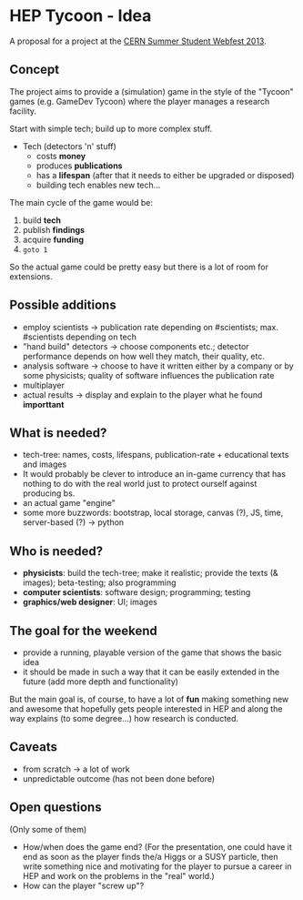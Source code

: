 # HEP Tycoon - Idea

A proposal for a project at the [CERN Summer Student Webfest 2013](http://www.citizencyberscience.net/wiki).

## Concept
The project aims to provide a (simulation) game in the style of the "Tycoon" games (e.g. GameDev Tycoon) where the player manages a research facility.

Start with simple tech; build up to more complex stuff.

 * Tech (detectors 'n' stuff)
     * costs **money**
     * produces **publications**
     * has a **lifespan** (after that it needs to either be upgraded or disposed)
     * building tech enables new tech…

The main cycle of the game would be:
 1. build **tech**
 2. publish **findings**
 3. acquire **funding**
 4. `goto 1`

So the actual game could be pretty easy but there is a lot of room for extensions.

## Possible additions
 * employ scientists → publication rate depending on #scientists; max. #scientists depending on tech
 * "hand build" detectors → choose components etc.; detector performance depends on how well they match, their quality, etc.
 * analysis software → choose to have it written either by a company or by some physicists; quality of software influences the publication rate
 * multiplayer
 * actual results → display and explain to the player what he found **importtant**

## What is needed?
 * tech-tree: names, costs, lifespans, publication-rate + educational texts and images
 * It would probably be clever to introduce an in-game currency that has nothing to do with the real world just to protect ourself against producing bs.
 * an actual game "engine"
 * some more buzzwords: bootstrap, local storage, canvas (?), JS, time, server-based (?) → python

## Who is needed?
 * **physicists**: build the tech-tree; make it realistic; provide the texts (& images); beta-testing; also programming
 * **computer scientists**: software design; programming; testing
 * **graphics/web designer**: UI; images

## The goal for the weekend
 * provide a running, playable version of the game that shows the basic idea
 * it should be made in such a way that it can be easily extended in the future (add more depth and functionality)

But the main goal is, of course, to have a lot of **fun** making something new and awesome that hopefully gets people interested in HEP and along the way explains (to some degree…) how research is conducted.

## Caveats
 * from scratch → a lot of work
 * unpredictable outcome (has not been done before)

## Open questions
(Only some of them)

 * How/when does the game end? (For the presentation, one could have it end as soon as the player finds the/a Higgs or a SUSY particle, then write something nice and motivating for the player to pursue a career in HEP and work on the problems in the "real" world.) 
 * How can the player "screw up"?
